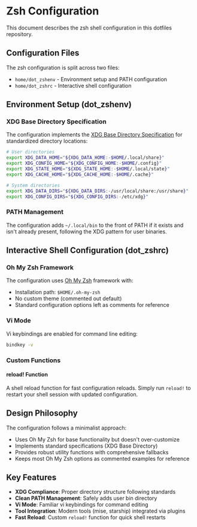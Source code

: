 # Zsh Configuration

This document describes the zsh shell configuration in this dotfiles repository.

## Configuration Files

The zsh configuration is split across two files:

- `home/dot_zshenv` - Environment setup and PATH configuration
- `home/dot_zshrc` - Interactive shell configuration

## Environment Setup (dot_zshenv)

### XDG Base Directory Specification

The configuration implements the [XDG Base Directory Specification](https://specifications.freedesktop.org/basedir-spec/latest/) for standardized directory locations:

```bash
# User directories
export XDG_DATA_HOME="${XDG_DATA_HOME:-$HOME/.local/share}"
export XDG_CONFIG_HOME="${XDG_CONFIG_HOME:-$HOME/.config}"
export XDG_STATE_HOME="${XDG_STATE_HOME:-$HOME/.local/state}"
export XDG_CACHE_HOME="${XDG_CACHE_HOME:-$HOME/.cache}"

# System directories
export XDG_DATA_DIRS="${XDG_DATA_DIRS:-/usr/local/share:/usr/share}"
export XDG_CONFIG_DIRS="${XDG_CONFIG_DIRS:-/etc/xdg}"
```

### PATH Management

The configuration adds `~/.local/bin` to the front of PATH if it exists and isn't already present, following the XDG pattern for user binaries.

## Interactive Shell Configuration (dot_zshrc)

### Oh My Zsh Framework

The configuration uses [Oh My Zsh](https://ohmyz.sh/) framework with:
- Installation path: `$HOME/.oh-my-zsh`
- No custom theme (commented out default)
- Standard configuration options left as comments for reference

### Vi Mode

Vi keybindings are enabled for command line editing:
```bash
bindkey -v
```

### Custom Functions

#### reload! Function

A shell reload function for fast configuration reloads. Simply run `reload!` to restart your shell session with updated configuration.

## Design Philosophy

The configuration follows a minimalist approach:
- Uses Oh My Zsh for base functionality but doesn't over-customize
- Implements standard specifications (XDG Base Directory)
- Provides robust utility functions with comprehensive fallbacks
- Keeps most Oh My Zsh options as commented examples for reference

## Key Features

- **XDG Compliance**: Proper directory structure following standards
- **Clean PATH Management**: Safely adds user bin directory
- **Vi Mode**: Familiar vi keybindings for command editing
- **Tool Integration**: Modern tools (mise, starship) integrated via plugins
- **Fast Reload**: Custom `reload!` function for quick shell restarts